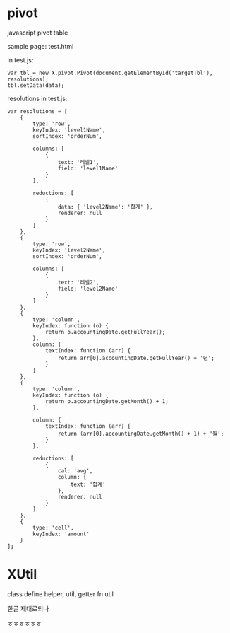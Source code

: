 pivot
=====

javascript pivot table

sample page: test.html

in test.js:

    var tbl = new X.pivot.Pivot(document.getElementById('targetTbl'), resolutions);
    tbl.setData(data);

resolutions in test.js:

    var resolutions = [
        {
            type: 'row',
            keyIndex: 'level1Name',
            sortIndex: 'orderNum',

            columns: [
                {
                    text: '레벨1',
                    field: 'level1Name'
                }
            ],

            reductions: [
                {
                    data: { 'level2Name': '합계' },
                    renderer: null
                }
            ]
        },
        {
            type: 'row',
            keyIndex: 'level2Name',
            sortIndex: 'orderNum',

            columns: [
                {
                    text: '레벨2',
                    field: 'level2Name'
                }
            ]
        },
        {
            type: 'column',
            keyIndex: function (o) {
                return o.accountingDate.getFullYear();
            },
            column: {
                textIndex: function (arr) {
                    return arr[0].accountingDate.getFullYear() + '년';
                }
            }
        },
        {
            type: 'column',
            keyIndex: function (o) {
                return o.accountingDate.getMonth() + 1;
            },

            column: {
                textIndex: function (arr) {
                    return (arr[0].accountingDate.getMonth() + 1) + '월';
                }
            },

            reductions: [
                {
                    cal: 'avg',
                    column: {
                        text: '합계'
                    },
                    renderer: null
                }
            ]
        },
        {
            type: 'cell',
            keyIndex: 'amount'
        }
    ];


XUtil
=====
class define helper, util, getter fn util

한글 제대로되나

ㅎㅎㅎㅎㅎㅎ